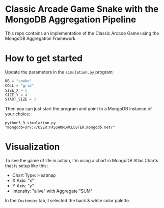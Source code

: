 # Classic Arcade Game Snake with the MongoDB Aggregation Pipeline

This repo contains an implementation of the Classic Arcade Game using the MongoDB Aggregation Framework.

# How to get started

Update the parameters in the `simulation.py` program:

```python
DB = "snake"
COLL = "grid"
SIZE_X = 5
SIZE_Y = 4
START_SIZE = 3
```

Then you can just start the program and point to a MongoDB instance of your choice:

```shell
python3.9 simulation.py "mongodb+srv://USER:PASSWORD@CLUSTER.mongodb.net/"
```

# Visualization

To see the game of life in action, I'm using a chart in MongoDB Atlas Charts that is setup like this: 

- Chart Type: Heatmap
- X Axis: "x"
- Y Axis: "y"
- Intensity: "alive" with Aggregate "SUM"

In the `Customize` tab, I selected the back & white color palette.
